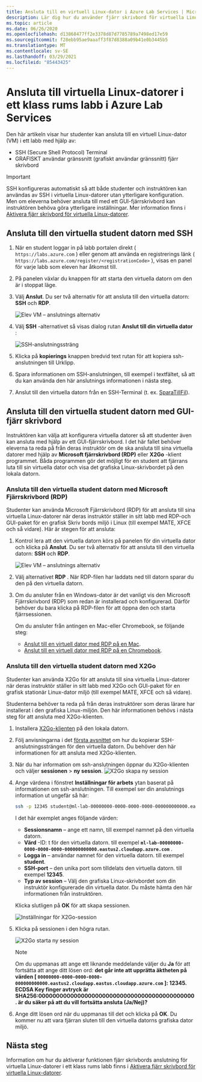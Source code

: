 ```yaml
---
title: Ansluta till en virtuell Linux-dator i Azure Lab Services | Microsoft Docs
description: Lär dig hur du använder fjärr skrivbord för virtuella Linux-datorer i ett labb i Azure Lab Services.
ms.topic: article
ms.date: 06/26/2020
ms.openlocfilehash: d13868477ff2e3378d87d7785789a7498ed17e59
ms.sourcegitcommit: f28ebb95ae9aaaff3f87d8388a09b41e0b3445b5
ms.translationtype: MT
ms.contentlocale: sv-SE
ms.lasthandoff: 03/29/2021
ms.locfileid: "85443425"
---
```

# <a name="connect-to-linux-virtual-machines-in-a-classroom-lab-of-azure-lab-services"></a>Ansluta till virtuella Linux-datorer i ett klass rums labb i Azure Lab Services
Den här artikeln visar hur studenter kan ansluta till en virtuell Linux-dator (VM) i ett labb med hjälp av:
- SSH (Secure Shell Protocol) Terminal
- GRAFISKT användar gränssnitt (grafiskt användar gränssnitt) fjärr skrivbord

> [!IMPORTANT] 
> SSH konfigureras automatiskt så att både studenter och instruktören kan användas av SSH i virtuella Linux-datorer utan ytterligare konfiguration. Men om eleverna behöver ansluta till med ett GUI-fjärrskrivbord kan instruktören behöva göra ytterligare inställningar.  Mer information finns i [Aktivera fjärr skrivbord för virtuella Linux-datorer](how-to-enable-remote-desktop-linux.md).

## <a name="connect-to-the-student-vm-using-ssh"></a>Ansluta till den virtuella student datorn med SSH

1. När en student loggar in på labb portalen direkt ( `https://labs.azure.com` ) eller genom att använda en registrerings länk ( `https://labs.azure.com/register/<registrationCode>` ), visas en panel för varje labb som eleven har åtkomst till. 
   
1. På panelen växlar du knappen för att starta den virtuella datorn om den är i stoppat läge. 

2. Välj **Anslut**. Du ser två alternativ för att ansluta till den virtuella datorn: **SSH** och **RDP**.

    ![Elev VM – anslutnings alternativ](./media/how-to-enable-remote-desktop-linux/student-vm-connect-options.png)

3. Välj **SSH** -alternativet så visas dialog rutan **Anslut till din virtuella dator** :  

    ![SSH-anslutningssträng](./media/how-to-enable-remote-desktop-linux/ssh-connection-string.png)

4. Klicka på **kopierings** knappen bredvid text rutan för att kopiera ssh-anslutningen till Urklipp. 

5. Spara informationen om SSH-anslutningen, till exempel i textfältet, så att du kan använda den här anslutnings informationen i nästa steg.

6. Anslut till den virtuella datorn från en SSH-Terminal (t. ex. [SparaTillFil](https://www.putty.org/)).

## <a name="connect-to-the-student-vm-using-gui-remote-desktop"></a>Ansluta till den virtuella student datorn med GUI-fjärr skrivbord
Instruktören kan välja att konfigurera virtuella datorer så att studenter även kan ansluta med hjälp av ett GUI-fjärrskrivbord.  I det här fallet behöver eleverna ta reda på från deras instruktör om de ska ansluta till sina virtuella datorer med hjälp av **Microsoft fjärrskrivbord (RDP)** eller **X2Go** -klient programmet.  Båda programmen gör det möjligt för en student att fjärrans luta till sin virtuella dator och visa det grafiska Linux-skrivbordet på den lokala datorn.

### <a name="connect-to-the-student-vm-using-microsoft-remote-desktop-rdp"></a>Ansluta till den virtuella student datorn med Microsoft Fjärrskrivbord (RDP)
Studenter kan använda Microsoft Fjärrskrivbord (RDP) för att ansluta till sina virtuella Linux-datorer när deras instruktör ställer in sitt labb med RDP-och GUI-paket för en grafisk Skriv bords miljö i Linux (till exempel MATE, XFCE och så vidare). Här är stegen för att ansluta: 

1. Kontrol lera att den virtuella datorn körs på panelen för din virtuella dator och klicka på **Anslut**. Du ser två alternativ för att ansluta till den virtuella datorn: **SSH** och **RDP**.

    ![Elev VM – anslutnings alternativ](./media/how-to-enable-remote-desktop-linux/student-vm-connect-options.png)
2. Välj alternativet **RDP** .  När RDP-filen har laddats ned till datorn sparar du den på den virtuella datorn.

3. Om du ansluter från en Windows-dator är det vanligt vis den Microsoft Fjärrskrivbord (RDP) som redan är installerad och konfigurerad.  Därför behöver du bara klicka på RDP-filen för att öppna den och starta fjärrsessionen.

    Om du ansluter från antingen en Mac-eller Chromebook, se följande steg:
   - [Anslut till en virtuell dator med RDP på en Mac](connect-virtual-machine-mac-remote-desktop.md).
   - [Anslut till en virtuell dator med RDP på en Chromebook](connect-virtual-machine-chromebook-remote-desktop.md).  

### <a name="connect-to-the-student-vm-using-x2go"></a>Ansluta till den virtuella student datorn med X2Go
Studenter kan använda X2Go för att ansluta till sina virtuella Linux-datorer när deras instruktör ställer in sitt labb med X2Go och GUI-paket för en grafisk stationär Linux-dator miljö (till exempel MATE, XFCE och så vidare).

Studenterna behöver ta reda på från deras instruktörer som deras lärare har installerat i den grafiska Linux-miljön.  Den här informationen behövs i nästa steg för att ansluta med X2Go-klienten.

1. Installera [X2Go-klienten](https://wiki.x2go.org/doku.php/doc:installation:x2goclient) på den lokala datorn.

1. Följ anvisningarna i det [första avsnittet](how-to-use-remote-desktop-linux-student.md#connect-to-the-student-vm-using-ssh) om hur du kopierar SSH-anslutningssträngen för den virtuella datorn.  Du behöver den här informationen för att ansluta med X2Go-klienten.

1. När du har information om ssh-anslutningen öppnar du X2Go-klienten och väljer **sessionen**  >  **ny session**.
   ![X2Go skapa ny session](./media/how-to-use-classroom-lab/x2go-new-session.png)

1. Ange värdena i fönstret **Inställningar för arbets** ytan baserat på informationen om ssh-anslutningen.  Till exempel ser din anslutnings information ut ungefär så här:

    ```bash
    ssh -p 12345 student@ml-lab-00000000-0000-0000-0000-000000000000.eastus2.cloudapp.azure.com
    ```

    I det här exemplet anges följande värden:

   - **Sessionsnamn** – ange ett namn, till exempel namnet på den virtuella datorn.
   - **Värd** -ID: t för den virtuella datorn. till exempel **`ml-lab-00000000-0000-0000-0000-000000000000.eastus2.cloudapp.azure.com`** .
   - **Logga in** – användar namnet för den virtuella datorn. till exempel **student**.
   - **SSH-port** – den unika port som tilldelats den virtuella datorn. till exempel **12345**.
   - **Typ av session** – Välj den grafiska Linux-skrivbordet som din instruktör konfigurerade din virtuella dator.  Du måste hämta den här informationen från instruktören.

    Klicka slutligen på **OK** för att skapa sessionen.

    ![Inställningar för X2Go-session](./media/how-to-use-classroom-lab/x2go-session-preferences.png)

1.  Klicka på sessionen i den högra rutan.

    ![X2Go starta ny session](./media/how-to-use-classroom-lab/x2go-start-session.png)

    > [!NOTE] 
    > Om du uppmanas att ange ett liknande meddelande väljer du **Ja** för att fortsätta att ange ditt lösen ord: **det går inte att upprätta äktheten på värden [ `00000000-0000-0000-0000-000000000000.eastus2.cloudapp.eastus.cloudapp.azure.com` ]: 12345.  ECDSA Key finger avtryck är SHA256:00000000000000000000000000000000000000000000. är du säker på att du vill fortsätta ansluta (Ja/Nej)?**

2. Ange ditt lösen ord när du uppmanas till det och klicka på **OK**.  Du kommer nu att vara fjärran sluten till den virtuella datorns grafiska dator miljö.

## <a name="next-steps"></a>Nästa steg
Information om hur du aktiverar funktionen fjärr skrivbords anslutning för virtuella Linux-datorer i ett klass rums labb finns i [Aktivera fjärr skrivbord för virtuella Linux-datorer](how-to-enable-remote-desktop-linux.md). 

